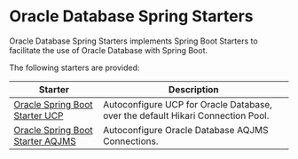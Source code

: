 # Oracle Database Spring Starters

Oracle Database Spring Starters implements Spring Boot Starters to facilitate the use of Oracle Database with Spring Boot.

The following starters are provided:

| Starter                                                              | Description                                                                     |
|----------------------------------------------------------------------|---------------------------------------------------------------------------------|
| [Oracle Spring Boot Starter UCP](oracle-spring-boot-starter-ucp)     | Autoconfigure UCP for Oracle Database, over the default Hikari Connection Pool. |
| [Oracle Spring Boot Starter AQJMS](oracle-spring-boot-starter-aqjms) | Autoconfigure Oracle Database AQJMS Connections.                                |

